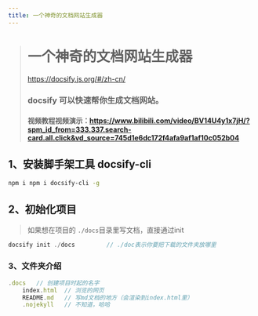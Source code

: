 ```yaml
---
title: 一个神奇的文档网站生成器
---
```

> # 一个神奇的文档网站生成器
>
> https://docsify.js.org/#/zh-cn/
>
> ### docsify 可以快速帮你生成文档网站。
>
> #### 视频教程视频演示：https://www.bilibili.com/video/BV14U4y1x7jH/?spm_id_from=333.337.search-card.all.click&vd_source=745d1e6dc172f4afa9af1af10c052b04

## 1、安装脚手架工具 docsify-cli

``` bash
npm i npm i docsify-cli -g
```

## 2、初始化项目

> 如果想在项目的 `./docs`目录里写文档，直接通过init

``` js
docsify init ./docs			// ./doc表示你要把下载的文件夹放哪里
```

### 3、文件夹介绍

``` js
.docs	// 创建项目时起的名字
	index.html	// 浏览的网页
	README.md	// 写md文档的地方（会渲染到index.html里）
	.nojekyll	// 不知道，哈哈
```

### 
